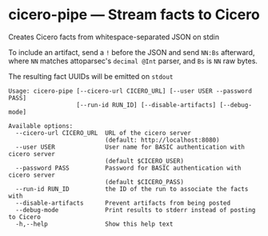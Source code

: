 # cicero-pipe — Stream facts to Cicero
Creates Cicero facts from whitespace-separated JSON on stdin
  
To include an artifact, send a `!` before the JSON and send `NN:Bs` afterward,
where `NN` matches attoparsec's `decimal @Int` parser, and `Bs` is `NN` raw bytes.

The resulting fact UUIDs will be emitted on `stdout`

```
Usage: cicero-pipe [--cicero-url CICERO_URL] [--user USER --password PASS]
                   [--run-id RUN_ID] [--disable-artifacts] [--debug-mode]

Available options:
  --cicero-url CICERO_URL  URL of the cicero server
                           (default: http://localhost:8080)
  --user USER              User name for BASIC authentication with cicero server
                           (default $CICERO_USER)
  --password PASS          Password for BASIC authentication with cicero server
                           (default $CICERO_PASS)
  --run-id RUN_ID          the ID of the run to associate the facts with
  --disable-artifacts      Prevent artifacts from being posted
  --debug-mode             Print results to stderr instead of posting to Cicero
  -h,--help                Show this help text
```
